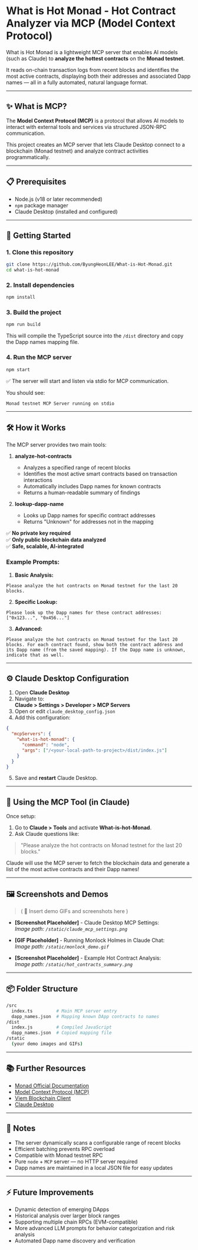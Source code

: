 # What is Hot Monad - Hot Contract Analyzer via MCP (Model Context Protocol)

What is Hot Monad is a lightweight MCP server that enables AI models (such as Claude) to **analyze the hottest contracts** on the **Monad testnet**.

It reads on-chain transaction logs from recent blocks and identifies the most active contracts, displaying both their addresses and associated Dapp names — all in a fully automated, natural language format.

---

## ✨ What is MCP?

The **Model Context Protocol (MCP)** is a protocol that allows AI models to interact with external tools and services via structured JSON-RPC communication.

This project creates an MCP server that lets Claude Desktop connect to a blockchain (Monad testnet) and analyze contract activities programmatically.

---

## 📋 Prerequisites

- Node.js (v18 or later recommended)
- `npm` package manager
- Claude Desktop (installed and configured)

---

## 🚀 Getting Started

### 1. Clone this repository

```bash
git clone https://github.com/ByungHeonLEE/What-is-Hot-Monad.git
cd what-is-hot-monad
```

### 2. Install dependencies

```bash
npm install
```

### 3. Build the project

```bash
npm run build
```

This will compile the TypeScript source into the `/dist` directory and copy the Dapp names mapping file.

### 4. Run the MCP server

```bash
npm start
```

✅ The server will start and listen via stdio for MCP communication.

You should see:

```
Monad testnet MCP Server running on stdio
```

---

## 🛠️ How it Works

The MCP server provides two main tools:

1. **analyze-hot-contracts**
   - Analyzes a specified range of recent blocks
   - Identifies the most active smart contracts based on transaction interactions
   - Automatically includes Dapp names for known contracts
   - Returns a human-readable summary of findings

2. **lookup-dapp-name**
   - Looks up Dapp names for specific contract addresses
   - Returns "Unknown" for addresses not in the mapping

✅ **No private key required**  
✅ **Only public blockchain data analyzed**  
✅ **Safe, scalable, AI-integrated**

### Example Prompts:

1. **Basic Analysis:**
```
Please analyze the hot contracts on Monad testnet for the last 20 blocks.
```

2. **Specific Lookup:**
```
Please look up the Dapp names for these contract addresses: ["0x123...", "0x456..."]
```

3. **Advanced:**
```
Please analyze the hot contracts on Monad testnet for the last 20 blocks. For each contract found, show both the contract address and its Dapp name (from the saved mapping). If the Dapp name is unknown, indicate that as well.
```

---

## ⚙️ Claude Desktop Configuration

1. Open **Claude Desktop**
2. Navigate to:  
   **Claude > Settings > Developer > MCP Servers**
3. Open or edit `claude_desktop_config.json`
4. Add this configuration:

```json
{
  "mcpServers": {
    "what-is-hot-monad": {
      "command": "node",
      "args": ["/<your-local-path-to-project>/dist/index.js"]
    }
  }
}
```

5. Save and **restart** Claude Desktop.

---

## 🌟 Using the MCP Tool (in Claude)

Once setup:

1. Go to **Claude > Tools** and activate **What-is-hot-Monad**.
2. Ask Claude questions like:

> "Please analyze the hot contracts on Monad testnet for the last 20 blocks."

Claude will use the MCP server to fetch the blockchain data and generate a list of the most active contracts and their Dapp names!

---

## 🖼️ Screenshots and Demos

> ( 📌 Insert demo GIFs and screenshots here )

- **[Screenshot Placeholder]** - Claude Desktop MCP Settings:  
  _Image path: `/static/claude_mcp_settings.png`_

- **[GIF Placeholder]** - Running Monlock Holmes in Claude Chat:  
  _Image path: `/static/monlock_demo.gif`_

- **[Screenshot Placeholder]** - Example Hot Contract Analysis:  
  _Image path: `/static/hot_contracts_summary.png`_

---

## 📦 Folder Structure

```bash
/src
  index.ts         # Main MCP server entry
  dapp_names.json  # Mapping known DApp contracts to names
/dist
  index.js         # Compiled JavaScript
  dapp_names.json  # Copied mapping file
/static
  (your demo images and GIFs)
```

---

## 📚 Further Resources

- [Monad Official Documentation](https://docs.monad.xyz/)
- [Model Context Protocol (MCP)](https://modelcontextprotocol.io/introduction)
- [Viem Blockchain Client](https://viem.sh/)
- [Claude Desktop](https://www.anthropic.com/index/claude)

---

## 🤔 Notes

- The server dynamically scans a configurable range of recent blocks
- Efficient batching prevents RPC overload
- Compatible with Monad testnet RPC
- Pure `node` + `MCP` server — no HTTP server required
- Dapp names are maintained in a local JSON file for easy updates

---

## ⚡ Future Improvements

- Dynamic detection of emerging DApps
- Historical analysis over larger block ranges
- Supporting multiple chain RPCs (EVM-compatible)
- More advanced LLM prompts for behavior categorization and risk analysis
- Automated Dapp name discovery and verification

